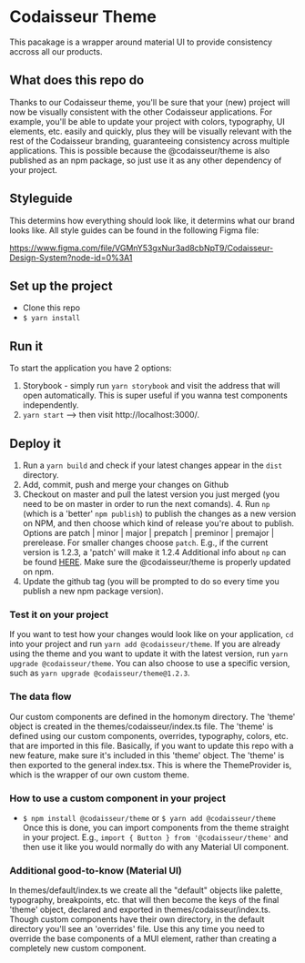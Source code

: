# Codaisseur Theme
This pacakage is a wrapper around material UI to provide consistency accross all our products.

## What does this repo do
Thanks to our Codaisseur theme, you'll be sure that your (new) project will now be visually consistent with the other Codaisseur applications. For example, you'll be able to update your project with colors, typography, UI elements, etc. easily and quickly, plus they will be visually relevant with the rest of the Codaisseur branding, guaranteeing consistency across multiple applications. This is possible because the @codaisseur/theme is also published as an npm package, so just use it as any other dependency of your project.

## Styleguide
This determins how everything should look like, it determins what our brand looks like. All style guides can be found in the following Figma file:

https://www.figma.com/file/VGMnY53gxNur3ad8cbNpT9/Codaisseur-Design-System?node-id=0%3A1

## Set up the project

- Clone this repo
- `$ yarn install`

## Run it
To start the application you have 2 options:

1) Storybook - simply run `yarn storybook` and visit the address that will open automatically. This is super useful if you wanna test components independently.
2) `yarn start` --> then visit http://localhost:3000/. 

## Deploy it
1. Run a `yarn build` and check if your latest changes appear in the `dist` directory.
2. Add, commit, push and merge your changes on Github
3. Checkout on master and pull the latest version you just merged (you need to be on master in order to run the next comands). 4. Run `np` (which is a 'better' `npm publish`) to publish the changes as a new version on NPM, and then choose which kind of release you're about to publish. Options are patch | minor | major | prepatch | preminor | premajor | prerelease. For smaller changes choose `patch`. E.g., if the current version is 1.2.3, a 'patch' will make it 1.2.4 Additional info about `np` can be found [HERE](https://github.com/sindresorhus/np). Make sure the @codaisseur/theme is properly updated on npm.
5. Update the github tag (you will be prompted to do so every time you publish a new npm package version).

### Test it on your project
If you want to test how your changes would look like on your application, `cd` into your project and run `yarn add @codaisseur/theme`. If you are already using the theme and you want to update it with the latest version, run `yarn upgrade @codaisseur/theme`. You can also choose to use a specific version, such as `yarn upgrade @codaisseur/theme@1.2.3`.

### The data flow
Our custom components are defined in the homonym directory. The 'theme' object is created in the themes/codaisseur/index.ts file. The 'theme' is defined using our custom components, overrides, typography, colors, etc. that are imported in this file. Basically, if you want to update this repo with a new feature, make sure it's included in this 'theme' object. The 'theme' is then exported to the general index.tsx. This is where the ThemeProvider is, which is the wrapper of our own custom theme.

### How to use a custom component in your project
- `$ npm install @codaisseur/theme` or `$ yarn add @codaisseur/theme`
Once this is done, you can import components from the theme straight in your project. E.g., 
`import { Button } from '@codaisseur/theme'` and then use it like you would normally do with any Material UI component.

### Additional good-to-know (Material UI)
In themes/default/index.ts we create all the "default" objects like palette, typography, breakpoints, etc. that will then become the keys of the final 'theme' object, declared and exported in themes/codaisseur/index.ts. 
Though custom components have their own directory, in the default directory you'll see an 'overrides' file. Use this any time you need to override the base components of a MUI element, rather than creating a completely new custom component.




